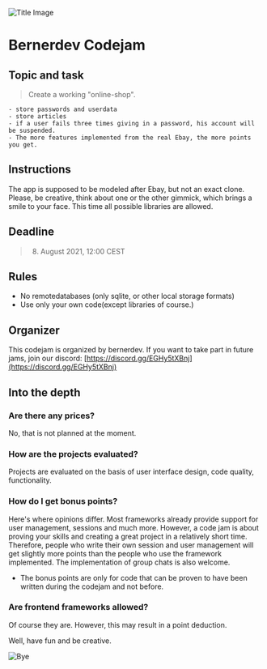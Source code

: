![Title Image](https://cdn.discordapp.com/attachments/826113544021082143/871687752394113034/codejam1.png)

# Bernerdev Codejam


## Topic and task

> Create a working "online-shop". 
```
- store passwords and userdata
- store articles
- if a user fails three times giving in a password, his account will be suspended.
- The more features implemented from the real Ebay, the more points you get.
```

## Instructions
The app is supposed to be modeled after Ebay, but not an exact clone. Please, be creative, think about one or the other gimmick, which brings a smile to your face. 
This time all possible libraries are allowed.

## Deadline
> 8. August 2021, 12:00  CEST

## Rules
- No remotedatabases (only sqlite, or other local storage formats)
- Use only your own code(except libraries of course.)

## Organizer
This codejam is organized by bernerdev. If you want to take part in future jams, join our discord: [https://discord.gg/EGHy5tXBnj](https://discord.gg/EGHy5tXBnj)


## Into the depth

### Are there any prices?

No, that is not planned at the moment.

### How are the projects evaluated?

Projects are evaluated on the basis of user interface design, code quality, functionality.

### How do I get bonus points?

Here's where opinions differ. Most frameworks already provide support for user management, sessions and much more. However, a code jam is about proving your skills and creating a great project in a relatively short time. Therefore, people who write their own session and user management will get slightly more points than the people who use the framework implemented.
The implementation of group chats is also welcome.
* The bonus points are only for code that can be proven to have been written during the codejam and not before.

### Are frontend frameworks allowed?
Of course they are. However, this may result in a point deduction. 

Well, have fun and be creative.


![Bye](https://cdn.discordapp.com/attachments/826113544021082143/870993265825050685/Frame_1.png)


